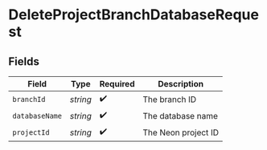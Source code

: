 # DeleteProjectBranchDatabaseRequest


## Fields

| Field               | Type                | Required            | Description         |
| ------------------- | ------------------- | ------------------- | ------------------- |
| `branchId`          | *string*            | :heavy_check_mark:  | The branch ID       |
| `databaseName`      | *string*            | :heavy_check_mark:  | The database name   |
| `projectId`         | *string*            | :heavy_check_mark:  | The Neon project ID |